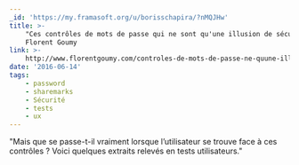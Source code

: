 ```yaml
---
_id: 'https://my.framasoft.org/u/borisschapira/?nMQJHw'
title: >-
    "Ces contrôles de mots de passe qui ne sont qu'une illusion de sécurité",
    Florent Goumy
link: >-
    http://www.florentgoumy.com/controles-de-mots-de-passe-ne-quune-illusion-de-securite/
date: '2016-06-14'
tags:
    - password
    - sharemarks
    - Sécurité
    - tests
    - ux
---
```


<div class="markdown"><p>&quot;Mais que se passe-t-il vraiment lorsque l’utilisateur se trouve face à ces contrôles ? Voici quelques extraits relevés en tests utilisateurs.&quot;
</p></div>

